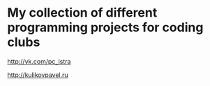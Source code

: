 # My collection of different programming projects for coding clubs

http://vk.com/pc_istra

http://kulikovpavel.ru
